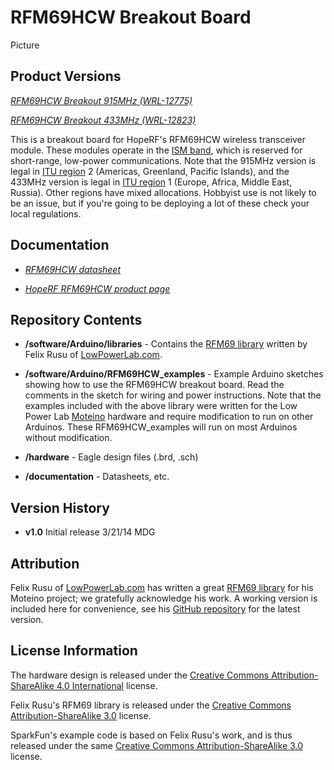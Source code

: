 RFM69HCW Breakout Board
=================

Picture

Product Versions
----------------
[*RFM69HCW Breakout 915MHz (WRL-12775)*](https://www.sparkfun.com/products/12775)

[*RFM69HCW Breakout 433MHz (WRL-12823)*](https://www.sparkfun.com/products/12823)

This is a breakout board for HopeRF's RFM69HCW wireless transceiver module. These modules operate in the [ISM band](http://en.wikipedia.org/wiki/ISM_band), which is reserved for short-range, low-power communications. Note that the 915MHz version is legal in [ITU region](http://en.wikipedia.org/wiki/ITU_region) 2 (Americas, Greenland, Pacific Islands), and the 433MHz version is legal in [ITU region](http://en.wikipedia.org/wiki/ITU_region) 1 (Europe, Africa, Middle East, Russia). Other regions have mixed allocations. Hobbyist use is not likely to be an issue, but if you're going to be deploying a lot of these check your local regulations.

Documentation
-------------------
* [*RFM69HCW datasheet*](https://github.com/sparkfun/RFM69HCW_Breakout/blob/master/documentation/RFM69HCW-V1.1.pdf)

* [*HopeRF RFM69HCW product page*](http://www.hoperf.com/rf/fsk_module/RFM69HCW.htm)

Repository Contents
-------------------
* **/software/Arduino/libraries** - Contains the [RFM69 library](https://github.com/LowPowerLab/RFM69) written by Felix Rusu of [LowPowerLab.com](lowpowerlab.com).

* **/software/Arduino/RFM69HCW_examples** - Example Arduino sketches showing how to use the RFM69HCW breakout board. Read the comments in the sketch for wiring and power instructions. Note that the examples included with the above library were written for the Low Power Lab [Moteino](http://lowpowerlab.com/moteino/) hardware and require modification to run on other Arduinos. These RFM69HCW_examples will run on most Arduinos without modification.

* **/hardware** - Eagle design files (.brd, .sch)

* **/documentation** - Datasheets, etc.

Version History
---------------
* **v1.0** Initial release 3/21/14 MDG

Attribution
-----------
Felix Rusu of [LowPowerLab.com](lowpowerlab.com) has written a great [RFM69 library](https://github.com/LowPowerLab/RFM69) for his Moteino project; we gratefully acknowledge his work. A working version is included here for convenience, see his [GitHub repository](https://github.com/LowPowerLab/RFM69) for the latest version.

License Information
-------------------
The hardware design is released under the [Creative Commons Attribution-ShareAlike 4.0 International](http://creativecommons.org/licenses/by-sa/4.0/) license.

Felix Rusu's RFM69 library is released under the [Creative Commons Attribution-ShareAlike 3.0](http://creativecommons.org/licenses/by-sa/3.0/) license. 

SparkFun's example code is based on Felix Rusu's work, and is thus released under the same [Creative Commons Attribution-ShareAlike 3.0](http://creativecommons.org/licenses/by-sa/3.0/) license.
